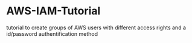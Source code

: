 # AWS-IAM-Tutorial
tutorial to create groups of AWS users with different access rights and a id/password authentification method
